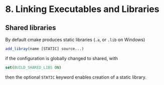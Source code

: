# 8. Linking Executables and Libraries
## Shared libraries
By default cmake produces static libraries (`.a`, or `.lib` on Windows)
```cmake
add_libray(name [STATIC] source...)
```
if the configuration is globally changed to shared, with
```cmake
set(BUILD_SHARED_LIBS ON)
```
then the optional `STATIC` keyword enables creation of a static library.
